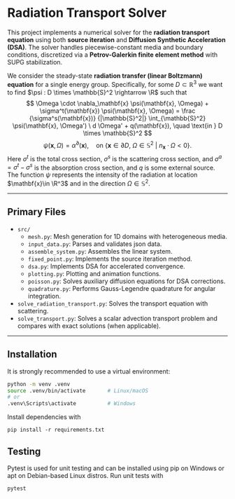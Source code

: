 # Radiation Transport Solver

This project implements a numerical solver for the **radiation transport equation** using both **source iteration** and **Diffusion Synthetic Acceleration (DSA)**. The solver handles piecewise-constant media and boundary conditions, discretized via a **Petrov-Galerkin finite element method** with SUPG stabilization.

We consider the steady-state **radiation transfer (linear Boltzmann) equation** for a single energy group.
Specifically, for some $D\subset \mathbb{R}^3$ we want to find $\psi : D \times \mathbb{S}^2 \rightarrow \R$ such that
$$
\Omega \cdot \nabla_\mathbf{x} \psi(\mathbf{x}, \Omega) + \sigma^t(\mathbf{x}) \psi(\mathbf{x}, \Omega) = \frac {\sigma^s(\mathbf{x})} {|\mathbb{S}^2|} \int_{\mathbb{S}^2} \psi(\mathbf{x}, \Omega') \ d \Omega' + q(\mathbf{x}), \quad \text{in } D \times \mathbb{S}^2
$$
$$
\psi(\mathbf{x}, \Omega) =  \alpha^\partial(\mathbf{x}),\quad \text{on } \{\mathbf{x} \in \partial D,\: \Omega \in \mathbb{S}^2 \ | \ n_\mathbf{x} \cdot \Omega < 0 \}.
$$
Here $\sigma^t$ is the total cross section, $\sigma^s$ is the scattering cross section, and $\sigma^a = \sigma^t - \sigma^s$ is the absorption cross section, and $q$ is some external source. The function $\psi$ represents the intensity of the radiation at location $\mathbf{x}\in \R^3$ and in the direction $\Omega\in \mathbb{S}^2$.

---

## Primary Files
- `src/`
  - `mesh.py`: Mesh generation for 1D domains with heterogeneous media.
  - `input_data.py`: Parses and validates json data.
  - `assemble_system.py`: Assembles the linear system.
  - `fixed_point.py`: Implements the source iteration method.
  - `dsa.py`: Implements DSA for accelerated convergence.
  - `plotting.py`: Plotting and animation functions.
  - `poisson.py`: Solves auxiliary diffusion equations for DSA corrections.
  - `quadrature.py`: Performs Gauss-Legendre quadrature for angular integration.
- `solve_radiation_transport.py`: Solves the transport equation with scattering.
- `solve_transport.py`: Solves a scalar advection transport problem and compares with exact solutions (when applicable).

---

## Installation

It is strongly recommended to use a virtual environment:

```bash
python -m venv .venv
source .venv/bin/activate       # Linux/macOS
# or
.venv\Scripts\activate          # Windows
```
Install dependencies with
```
pip install -r requirements.txt
```

## Testing
Pytest is used for unit testing and can be installed using pip on Windows or apt on Debian-based Linux distros. Run unit tests with
```
pytest
```
